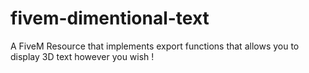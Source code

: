# fivem-dimentional-text
A FiveM Resource that implements export functions that allows you to display 3D text however you wish !

